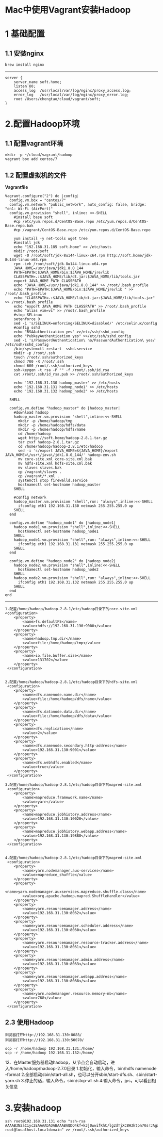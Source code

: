     
# Mac中使用Vagrant安装Hadoop
# 1 基础配置



## 1.1 安装nginx
    brew install nginx
    
    
    
-------


    server {
        server_name soft.home;
        listen 80;
        access_log  /usr/local/var/log/nginx/proxy_access.log;
        error_log   /usr/local/var/log/nginx/proxy_error.log;
        root /Users/chengtao/cloud/vagrant/soft;
    }    


# 2.配置Hadoop环境

## 1.1 配置vagrant环境

    mkdir -p ~/cloud/vagrant/hadoop
    vagrant box add centos/7
    

## 1.2 配置虚拟机的文件


**Vagrantfile**



    Vagrant.configure("2") do |config|
      config.vm.box = "centos/7"
      config.vm.network "public_network", auto_config: false, bridge: "en1: Wi-Fi (AirPort)"
      config.vm.provision "shell", inline: <<-SHELL
        #install base soft
        #cp /etc/yum.repos.d/CentOS-Base.repo /etc/yum.repos.d/CentOS-Base.repo.bak
        #cp /vagrant/CentOS-Base.repo /etc/yum.repos.d/CentOS-Base.repo
        
        yum install -y net-tools wget tree 
        #install jdk
        echo "192.168.31.185 soft.home" >> /etc/hosts
        mkdir /root/soft
        wget -O /root/soft/jdk-8u144-linux-x64.rpm http://soft.home/jdk-8u144-linux-x64.rpm
        rpm -ivh /root/soft/jdk-8u144-linux-x64.rpm
        JAVA_HOME=/usr/java/jdk1.8.0_144
        PATH=$PATH:$JAVA_HOME/bin:$JAVA_HOME/jre/lib 
        CLASSPATH=.:$JAVA_HOME/lib/dt.jar:$JAVA_HOME/lib/tools.jar
        export JAVA_HOME PATH CLASSPATH
        echo "JAVA_HOME=/usr/java/jdk1.8.0_144" >> /root/.bash_profile
        echo "PATH=$PATH:$JAVA_HOME/bin:$JAVA_HOME/jre/lib " >> /root/.bash_profile
        echo "CLASSPATH=.:$JAVA_HOME/lib/dt.jar:$JAVA_HOME/lib/tools.jar" >> /root/.bash_profile
        echo "export JAVA_HOME PATH CLASSPATH" >> /root/.bash_profile
        echo "alias vim=vi" >> /root/.bash_profile
        #stop SELinux
        setenforce 0 
        sed -i 's/SELINUX=enforcing/SELINUX=disabled/' /etc/selinux/config
        #config sshd
        echo "RSAAuthentication yes" >>/etc/ssh/sshd_config
        echo "PubkeyAuthentication yes" >>/etc/ssh/sshd_config
        sed -i 's/PasswordAuthentication\ no/PasswordAuthentication\ yes/' /etc/ssh/sshd_config
        /bin/systemctl restart  sshd.service
        mkdir -p /root/.ssh
        touch /root/.ssh/authorized_keys
        chmod 700 -R /root/.ssh
        chmod 600 /root/.ssh/authorized_keys
        ssh-keygen -t rsa -P "" -f /root/.ssh/id_rsa
        cat /root/.ssh/id_rsa.pub >> /root/.ssh/authorized_keys 
        
        echo '192.168.31.130 hadoop_master' >> /etc/hosts 
        echo '192.168.31.131 hadoop_node1' >> /etc/hosts 
        echo '192.168.31.132 hadoop_node2' >> /etc/hosts  
        
      SHELL
    
      config.vm.define "hadoop_master" do |hadoop_master|
        #download hadoop
        hadoop_master.vm.provision "shell",inline:<<-SHELL
          mkdir -p /home/hadoop/tmp
          mkdir -p /home/hadoop/hdfs/data
          mkdir -p /home/hadoop/hdfs/name
          cd /home/hadoop
          wget http://soft.home/hadoop-2.8.1.tar.gz
          tar zvxf hadoop-2.8.1.tar.gz
          cd /home/hadoop/hadoop-2.8.1/etc/hadoop
          sed -i 's/export JAVA_HOME=${JAVA_HOME}/export JAVA_HOME=\/usr\/java\/jdk1.8.0_144/' hadoop-env.sh
          mv core-site.xml core-site.xml.bak
          mv hdfs-site.xml hdfs-site.xml.bak
          mv slaves slaves.bak
          cp /vagrant/slaves .
          cp /vagrant/*.xml . 
          systemctl stop firewalld.service
          hostnamectl set-hostname hadoop_master
        SHELL
    
        #config network
        hadoop_master.vm.provision "shell",run: "always",inline:<<-SHELL
          ifconfig eth1 192.168.31.130 netmask 255.255.255.0 up
        SHELL
      end
      
      config.vm.define "hadoop_node1" do |hadoop_node1|
        hadoop_node1.vm.provision "shell",inline:<<-SHELL
          hostnamectl set-hostname hadoop_node1
        SHELL
        hadoop_node1.vm.provision "shell",run: "always",inline:<<-SHELL
          ifconfig eth1 192.168.31.131 netmask 255.255.255.0 up
        SHELL
      end
      
      config.vm.define "hadoop_node2" do |hadoop_node2|
        hadoop_node2.vm.provision "shell",inline:<<-SHELL
          hostnamectl set-hostname hadoop_node2
        SHELL
        hadoop_node2.vm.provision "shell",run: "always",inline:<<-SHELL
          ifconfig eth1 192.168.31.132 netmask 255.255.255.0 up
        SHELL
      end
    end


-------

    
    1.配置/home/hadoop/hadoop-2.8.1/etc/hadoop目录下的core-site.xml
    <configuration>
        <property>
            <name>fs.defaultFS</name>
            <value>hdfs://192.168.31.130:9000</value>
        </property>
        <property>
            <name>hadoop.tmp.dir</name>
            <value>file:/home/hadoop/tmp</value>
        </property>
        <property>
            <name>io.file.buffer.size</name>
            <value>131702</value>
        </property>
     </configuration>
    
    
    2.配置/home/hadoop/hadoop-2.8.1/etc/hadoop目录下的hdfs-site.xml
     <configuration>
        <property>
            <name>dfs.namenode.name.dir</name>
            <value>file:/home/hadoop/dfs/name</value>
        </property>
        <property>
            <name>dfs.datanode.data.dir</name>
            <value>file:/home/hadoop/dfs/data</value>
        </property>
        <property>
            <name>dfs.replication</name>
            <value>2</value>
        </property>
        <property>
            <name>dfs.namenode.secondary.http-address</name>
            <value>192.168.31.130:9001</value>
        </property>
        <property>
    	    <name>dfs.webhdfs.enabled</name>
    	    <value>true</value>
        </property>
     </configuration>
    
    3.配置/home/hadoop/hadoop-2.8.1/etc/hadoop目录下的mapred-site.xml
     <configuration>
        <property>
            <name>mapreduce.framework.name</name>
            <value>yarn</value>
        </property>
        <property>
            <name>mapreduce.jobhistory.address</name>
            <value>192.168.31.130:10020</value>
        </property>
        <property>
            <name>mapreduce.jobhistory.webapp.address</name>
            <value>192.168.31.130:19888</value>
        </property>
     </configuration>
    
    
    4.配置/home/hadoop/hadoop-2.8.1/etc/hadoop目录下的mapred-site.xml
     <configuration>
        <property>
            <name>yarn.nodemanager.aux-services</name>
            <value>mapreduce_shuffle</value>
        </property>
        <property>
            <name>yarn.nodemanager.auxservices.mapreduce.shuffle.class</name>
            <value>org.apache.hadoop.mapred.ShuffleHandler</value>
        </property>
        <property>
            <name>yarn.resourcemanager.address</name>
            <value>192.168.31.130:8032</value>
        </property>
        <property>
            <name>yarn.resourcemanager.scheduler.address</name>
            <value>192.168.31.130:8030</value>
        </property>
        <property>
            <name>yarn.resourcemanager.resource-tracker.address</name>
            <value>192.168.31.130:8031</value>
        </property>
        <property>
            <name>yarn.resourcemanager.admin.address</name>
            <value>192.168.31.130:8033</value>
        </property>
        <property>
            <name>yarn.resourcemanager.webapp.address</name>
            <value>192.168.31.130:8088</value>
        </property>
        <property>
            <name>yarn.nodemanager.resource.memory-mb</name>
            <value>768</value>
        </property>
     </configuration>



    


## 2.3 使用Hadoop

    浏览器打开http://192.168.31.130:8088/
    浏览器打开http://192.168.31.130:50070/
    
    scp -r /home/hadoop 192.168.31.131:/home/
    scp -r /home/hadoop 192.168.31.132:/home/
    
    
    
    
    

12、在Master服务器启动hadoop，从节点会自动启动，进入/home/hadoop/hadoop-2.7.0目录
1.初始化，输入命令，bin/hdfs namenode -format
2.全部启动sbin/start-all.sh，也可以分开sbin/start-dfs.sh、sbin/start-yarn.sh
3.停止的话，输入命令，sbin/stop-all.sh
4.输入命令，jps，可以看到相关信息
    
# 3.安装hadoop

    ssh root@192.168.31.131 echo "ssh-rsa AAAAB3NzaC1yc2EAAAADAQABAAABAQDO4kf+k3j0wwifKhC/lg2dTjXC8H3ktpn70srJAga5J5DUkKtcXvOpJRz8bsZEqKDZKLqSJ36ZRDCB5ZxOYJe0tJZBrmc7eLLLAinDvP1JjtB7MUDZP6wKntIIkj88aWiGJcqOdVv/o9yxIGzkZj8AFeORxyHu3Re0rYnzAO6OlSx+WZUfetYwub+GrsYwtSX3mvQW8oq2tumY8mSXJ4GKF8WWtypllYbRXDK4W1+N63z+yR0hqRz/G/v53uOEDEF37i9FMa4/Mtc2H83Y92OR3KegZMpi1ma9po98gid0Ey2VU+H/LGNIgN1eD17DGjZZ/0DkyWLQBnYzTjpc22Gl root@localhost.localdomain" >> /root/.ssh/authorized_keys
    

